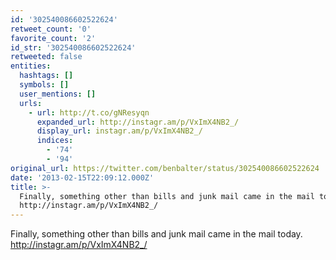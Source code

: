 ```yaml
---
id: '302540086602522624'
retweet_count: '0'
favorite_count: '2'
id_str: '302540086602522624'
retweeted: false
entities:
  hashtags: []
  symbols: []
  user_mentions: []
  urls:
    - url: http://t.co/gNResyqn
      expanded_url: http://instagr.am/p/VxImX4NB2_/
      display_url: instagr.am/p/VxImX4NB2_/
      indices:
        - '74'
        - '94'
original_url: https://twitter.com/benbalter/status/302540086602522624
date: '2013-02-15T22:09:12.000Z'
title: >-
  Finally, something other than bills and junk mail came in the mail today.
  http://instagr.am/p/VxImX4NB2_/
---
```


Finally, something other than bills and junk mail came in the mail today. http://instagr.am/p/VxImX4NB2_/